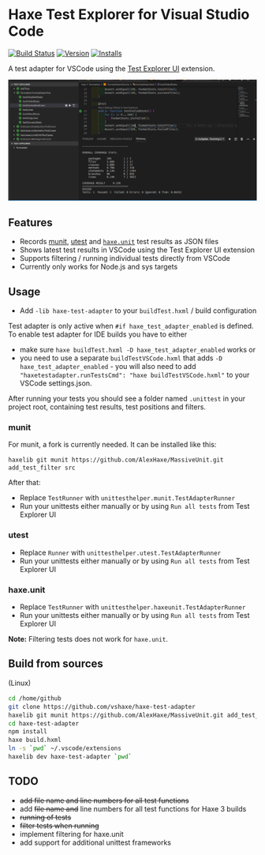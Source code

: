 # Haxe Test Explorer for Visual Studio Code

[![Build Status](https://travis-ci.org/vshaxe/haxe-test-adapter.svg?branch=master)](https://travis-ci.org/vshaxe/haxe-test-adapter) [![Version](https://vsmarketplacebadge.apphb.com/version-short/vshaxe.haxe-test-adapter.svg)](https://marketplace.visualstudio.com/items?itemName=vshaxe.haxe-test-adapter) [![Installs](https://vsmarketplacebadge.apphb.com/installs-short/vshaxe.haxe-test-adapter.svg)](https://marketplace.visualstudio.com/items?itemName=vshaxe.haxe-test-adapter)


A test adapter for VSCode using the [Test Explorer UI](https://marketplace.visualstudio.com/items?itemName=hbenl.vscode-test-explorer) extension.

![VSCode Test Adapter for Haxe](resources/haxe-test-adapter.gif)

## Features

* Records [munit](https://github.com/massiveinteractive/MassiveUnit), [utest](https://github.com/haxe-utest/utest) and [`haxe.unit`](https://api.haxe.org/haxe/unit/TestRunner.html) test results as JSON files
* Shows latest test results in VSCode using the Test Explorer UI extension
* Supports filtering / running individual tests directly from VSCode
* Currently only works for Node.js and sys targets

## Usage

* Add `-lib haxe-test-adapter` to your `buildTest.hxml` / build configuration

Test adapter is only active when `#if haxe_test_adapter_enabled` is defined. To enable test adapter for IDE builds you have to either

* make sure `haxe buildTest.hxml -D haxe_test_adapter_enabled` works or
* you need to use a separate `buildTestVSCode.hxml` that adds `-D haxe_test_adapter_enabled` - you will also need to add `"haxetestadapter.runTestsCmd": "haxe buildTestVSCode.hxml"` to your VSCode settings.json.

After running your tests you should see a folder named `.unittest` in your project root, containing test results, test positions and filters.

### munit

For munit, a fork is currently needed. It can be installed like this:

```
haxelib git munit https://github.com/AlexHaxe/MassiveUnit.git add_test_filter src
```

After that:

* Replace `TestRunner` with `unittesthelper.munit.TestAdapterRunner`
* Run your unittests either manually or by using `Run all tests` from Test Explorer UI

### utest

* Replace `Runner` with `unittesthelper.utest.TestAdapterRunner`
* Run your unittests either manually or by using `Run all tests` from Test Explorer UI

### haxe.unit

* Replace `TestRunner` with `unittesthelper.haxeunit.TestAdapterRunner`
* Run your unittests either manually or by using `Run all tests` from Test Explorer UI

**Note:** Filtering tests does not work for `haxe.unit`.

## Build from sources

(Linux)

```bash
cd /home/github
git clone https://github.com/vshaxe/haxe-test-adapter
haxelib git munit https://github.com/AlexHaxe/MassiveUnit.git add_test_filter src
cd haxe-test-adapter
npm install
haxe build.hxml
ln -s `pwd` ~/.vscode/extensions
haxelib dev haxe-test-adapter `pwd`
```

## TODO

* ~~add file name and line numbers for all test functions~~
* add ~~file name and~~ line numbers for all test functions for Haxe 3 builds
* ~~running of tests~~
* ~~filter tests when running~~
* implement filtering for haxe.unit
* add support for additional unittest frameworks